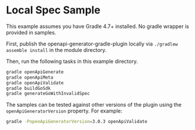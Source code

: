 # Local Spec Sample

This example assumes you have Gradle 4.7+ installed. No gradle wrapper is provided in samples.

First, publish the openapi-generator-gradle-plugin locally via `./gradlew assemble install` in the module directory.

Then, run the following tasks in this example directory.

```bash
gradle openApiGenerate
gradle openApiMeta
gradle openApiValidate
gradle buildGoSdk
gradle generateGoWithInvalidSpec
```

The samples can be tested against other versions of the plugin using the `openApiGeneratorVersion` property. For example:

```bash
gradle -PopenApiGeneratorVersion=3.0.3 openApiValidate
```
